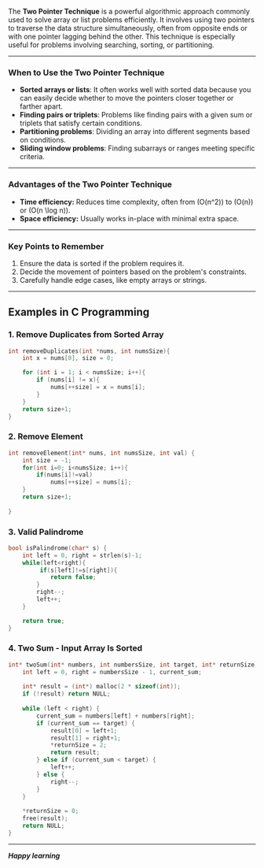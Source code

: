 The **Two Pointer Technique** is a powerful algorithmic approach commonly used to solve array or list problems efficiently. It involves using two pointers to traverse the data structure simultaneously, often from opposite ends or with one pointer lagging behind the other. This technique is especially useful for problems involving searching, sorting, or partitioning.

---

### When to Use the Two Pointer Technique
- **Sorted arrays or lists**: It often works well with sorted data because you can easily decide whether to move the pointers closer together or farther apart.
- **Finding pairs or triplets**: Problems like finding pairs with a given sum or triplets that satisfy certain conditions.
- **Partitioning problems**: Dividing an array into different segments based on conditions.
- **Sliding window problems**: Finding subarrays or ranges meeting specific criteria.

---

### Advantages of the Two Pointer Technique
- **Time efficiency:** Reduces time complexity, often from \(O(n^2)\) to \(O(n)\) or \(O(n \log n)\).
- **Space efficiency:** Usually works in-place with minimal extra space.

---

### Key Points to Remember
1. Ensure the data is sorted if the problem requires it.
2. Decide the movement of pointers based on the problem's constraints.
3. Carefully handle edge cases, like empty arrays or strings.

---


## **Examples in C Programming**

### 1. **Remove Duplicates from Sorted Array**
```c
int removeDuplicates(int *nums, int numsSize){
    int x = nums[0], size = 0;

    for (int i = 1; i < numsSize; i++){
        if (nums[i] != x){
            nums[++size] = x = nums[i];
        }
    }
    return size+1;
}
```

### 2. **Remove Element**
```c
int removeElement(int* nums, int numsSize, int val) {
    int size = -1;
    for(int i=0; i<numsSize; i++){
        if(nums[i]!=val)
            nums[++size] = nums[i];
    }
    return size+1;
    
}
```

### 3. **Valid Palindrome**
```c
bool isPalindrome(char* s) {
    int left = 0, right = strlen(s)-1;
    while(left<right){
         if(s[left]!=s[right]){
            return false;
        }
        right--;
        left++;
    }

    return true;
}

```

### 4. **Two Sum - Input Array Is Sorted**
```c
int* twoSum(int* numbers, int numbersSize, int target, int* returnSize) {
    int left = 0, right = numbersSize - 1, current_sum;
    
    int* result = (int*) malloc(2 * sizeof(int));
    if (!result) return NULL; 
    
    while (left < right) {
        current_sum = numbers[left] + numbers[right];
        if (current_sum == target) {
            result[0] = left+1;
            result[1] = right+1;
            *returnSize = 2; 
            return result;
        } else if (current_sum < target) {
            left++;
        } else {
            right--;
        }
    }
    
    *returnSize = 0; 
    free(result);    
    return NULL;
}
```

---


__*Happy learning*__